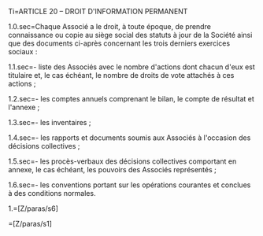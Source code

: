 Ti=ARTICLE 20 – DROIT D'INFORMATION PERMANENT

1.0.sec=Chaque Associé a le droit, à toute époque, de prendre connaissance ou copie au siège social des statuts à jour de la Société ainsi que des documents ci-après concernant les trois derniers exercices sociaux :

1.1.sec=- liste des Associés avec le nombre d'actions dont chacun d'eux est titulaire et, le cas échéant, le nombre de droits de vote attachés à ces actions ;

1.2.sec=- les comptes annuels comprenant le bilan, le compte de résultat et l'annexe ;

1.3.sec=- les inventaires ;

1.4.sec=- les rapports et documents soumis aux Associés à l'occasion des décisions collectives ;

1.5.sec=- les procès-verbaux des décisions collectives comportant en annexe, le cas échéant, les pouvoirs des Associés représentés ;

1.6.sec=- les conventions portant sur les opérations courantes et conclues à des conditions normales.

1.=[Z/paras/s6]

=[Z/paras/s1]